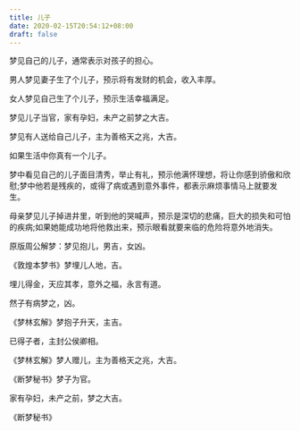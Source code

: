 ```yaml
---
title: 儿子
date: 2020-02-15T20:54:12+08:00
draft: false
---
```


梦见自己的儿子，通常表示对孩子的担心。

男人梦见妻子生了个儿子，预示将有发财的机会，收入丰厚。

女人梦见自己生了个儿子，预示生活幸福满足。

梦见儿子当官，家有孕妇，未产之前梦之大吉。

梦见有人送给自己儿子，主为善格天之兆，大吉。

如果生活中你真有一个儿子。

梦中看见自己的儿子面目清秀，举止有礼，预示他满怀理想，将让你感到骄傲和欣慰;梦中他若是残疾的，或得了病或遇到意外事件，都表示麻烦事情马上就要发生。

母亲梦见儿子掉进井里，听到他的哭喊声，预示是深切的悲痛，巨大的损失和可怕的疾病;如果她能成功地将他救出来，预示眼看就要来临的危险将意外地消失。

原版周公解梦：梦见抱儿，男吉，女凶。

《敦煌本梦书》梦埋儿人地，吉。

埋儿得金，天应其孝，意外之福，永言有道。

然子有病梦之，凶。

《梦林玄解》梦抱子升天，主吉。

已得子者，主封公侯卿相。

《梦林玄解》梦人赠儿，主为善格天之兆，大吉。

《断梦秘书》梦子为官。

家有孕妇，未产之前，梦之大吉。

《断梦秘书》